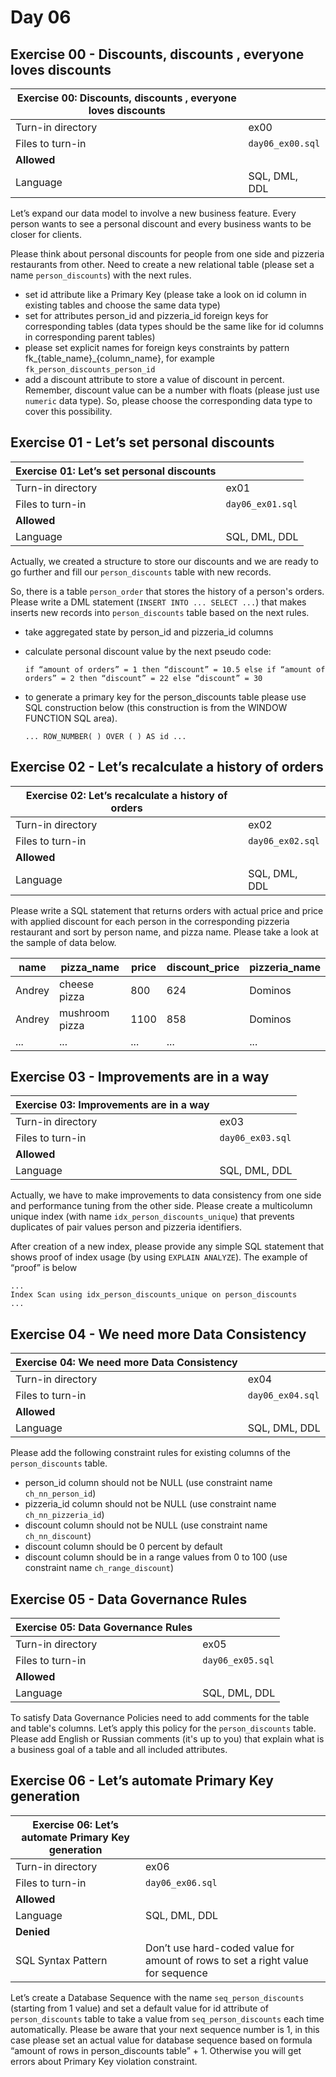 # Day 06

## Exercise 00 - Discounts, discounts , everyone loves discounts

| Exercise 00: Discounts, discounts , everyone loves discounts |                  |
|--------------------------------------------------------------|------------------|
| Turn-in directory                                            | ex00             |
| Files to turn-in                                             | `day06_ex00.sql` |
| **Allowed**                                                  |                  |
| Language                                                     | SQL, DML, DDL    |

Let’s expand our data model to involve a new business feature.
Every person wants to see a personal discount and every business wants to be closer for clients.

Please think about personal discounts for people from one side and pizzeria restaurants from other. Need to create a new
relational table (please set a name `person_discounts`) with the next rules.

- set id attribute like a Primary Key (please take a look on id column in existing tables and choose the same data type)
- set for attributes person_id and pizzeria_id foreign keys for corresponding tables (data types should be the same like
  for id columns in corresponding parent tables)
- please set explicit names for foreign keys constraints by pattern fk_{table_name}_{column_name}, for
  example `fk_person_discounts_person_id`
- add a discount attribute to store a value of discount in percent. Remember, discount value can be a number with
  floats (please just use `numeric` data type). So, please choose the corresponding data type to cover this possibility.

## Exercise 01 - Let’s set personal discounts

| Exercise 01: Let’s set personal discounts |                  |
|-------------------------------------------|------------------|
| Turn-in directory                         | ex01             |
| Files to turn-in                          | `day06_ex01.sql` |
| **Allowed**                               |                  |
| Language                                  | SQL, DML, DDL    |

Actually, we created a structure to store our discounts and we are ready to go further and fill our `person_discounts`
table with new records.

So, there is a table `person_order` that stores the history of a person's orders. Please write a DML
statement (`INSERT INTO ... SELECT ...`) that makes inserts new records into `person_discounts` table based on the next
rules.

- take aggregated state by person_id and pizzeria_id columns
- calculate personal discount value by the next pseudo code:

  `if “amount of orders” = 1 then
  “discount” = 10.5
  else if “amount of orders” = 2 then
  “discount” = 22
  else
  “discount” = 30`

- to generate a primary key for the person_discounts table please use SQL construction below (this construction is from
  the WINDOW FUNCTION SQL area).

  `... ROW_NUMBER( ) OVER ( ) AS id ...`

## Exercise 02 - Let’s recalculate a history of orders

| Exercise 02: Let’s recalculate a history of orders |                  |
|----------------------------------------------------|------------------|
| Turn-in directory                                  | ex02             |
| Files to turn-in                                   | `day06_ex02.sql` |
| **Allowed**                                        |                  |
| Language                                           | SQL, DML, DDL    |

Please write a SQL statement that returns orders with actual price and price with applied discount for each person in
the corresponding pizzeria restaurant and sort by person name, and pizza name. Please take a look at the sample of data
below.

| name   | pizza_name     | price | discount_price | pizzeria_name | 
|--------|----------------|-------|----------------|---------------|
| Andrey | cheese pizza   | 800   | 624            | Dominos       |
| Andrey | mushroom pizza | 1100  | 858            | Dominos       |
| ...    | ...            | ...   | ...            | ...           |

## Exercise 03 - Improvements are in a way

| Exercise 03: Improvements are in a way |                  |
|----------------------------------------|------------------|
| Turn-in directory                      | ex03             |
| Files to turn-in                       | `day06_ex03.sql` |
| **Allowed**                            |                  |
| Language                               | SQL, DML, DDL    |

Actually, we have to make improvements to data consistency from one side and performance tuning from the other side.
Please create a multicolumn unique index (with name `idx_person_discounts_unique`) that prevents duplicates of pair
values person and pizzeria identifiers.

After creation of a new index, please provide any simple SQL statement that shows proof of index usage (by
using `EXPLAIN ANALYZE`).
The example of “proof” is below

    ...
    Index Scan using idx_person_discounts_unique on person_discounts
    ...

## Exercise 04 - We need more Data Consistency

| Exercise 04: We need more Data Consistency |                  |
|--------------------------------------------|------------------|
| Turn-in directory                          | ex04             |
| Files to turn-in                           | `day06_ex04.sql` |
| **Allowed**                                |                  |
| Language                                   | SQL, DML, DDL    |

Please add the following constraint rules for existing columns of the `person_discounts` table.

- person_id column should not be NULL (use constraint name `ch_nn_person_id`)
- pizzeria_id column should not be NULL (use constraint name `ch_nn_pizzeria_id`)
- discount column should not be NULL (use constraint name `ch_nn_discount`)
- discount column should be 0 percent by default
- discount column should be in a range values from 0 to 100 (use constraint name `ch_range_discount`)

## Exercise 05 - Data Governance Rules

| Exercise 05: Data Governance Rules |                  |
|------------------------------------|------------------|
| Turn-in directory                  | ex05             |
| Files to turn-in                   | `day06_ex05.sql` |
| **Allowed**                        |                  |
| Language                           | SQL, DML, DDL    |

To satisfy Data Governance Policies need to add comments for the table and table's columns. Let’s apply this policy for
the `person_discounts` table. Please add English or Russian comments (it's up to you) that explain what is a business
goal of a table and all included attributes.

## Exercise 06 - Let’s automate Primary Key generation

| Exercise 06: Let’s automate Primary Key generation |                                                                                 |
|----------------------------------------------------|---------------------------------------------------------------------------------|
| Turn-in directory                                  | ex06                                                                            |
| Files to turn-in                                   | `day06_ex06.sql`                                                                |
| **Allowed**                                        |                                                                                 |
| Language                                           | SQL, DML, DDL                                                                   |
| **Denied**                                         |                                                                                 |
| SQL Syntax Pattern                                 | Don’t use hard-coded value for amount of rows to set a right value for sequence |

Let’s create a Database Sequence with the name `seq_person_discounts` (starting from 1 value) and set a default value
for id attribute of `person_discounts` table to take a value from `seq_person_discounts` each time automatically.
Please be aware that your next sequence number is 1, in this case please set an actual value for database sequence based
on formula “amount of rows in person_discounts table” + 1. Otherwise you will get errors about Primary Key violation
constraint.